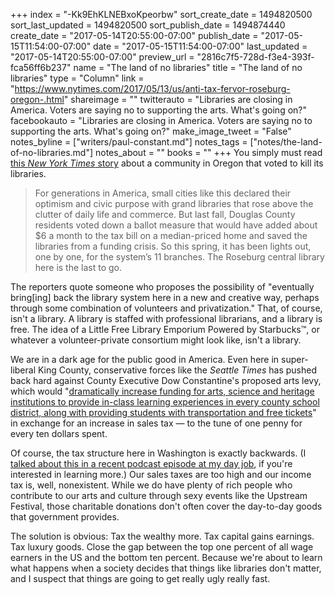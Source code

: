 +++
index = "-Kk9EhKLNEBxoKpeorbw"
sort_create_date = 1494820500
sort_last_updated = 1494820500
sort_publish_date = 1494874440
create_date = "2017-05-14T20:55:00-07:00"
publish_date = "2017-05-15T11:54:00-07:00"
date = "2017-05-15T11:54:00-07:00"
last_updated = "2017-05-14T20:55:00-07:00"
preview_url = "2816c7f5-728d-f3e4-393f-fca56ff6b237"
name = "The land of no libraries"
title = "The land of no libraries"
type = "Column"
link = "https://www.nytimes.com/2017/05/13/us/anti-tax-fervor-roseburg-oregon-.html"
shareimage = ""
twitterauto = "Libraries are closing in America. Voters are saying no to supporting the arts. What's going on?"
facebookauto = "Libraries are closing in America. Voters are saying no to supporting the arts. What's going on?"
make_image_tweet = "False"
notes_byline = ["writers/paul-constant.md"]
notes_tags = ["notes/the-land-of-no-libraries.md"]
notes_about = ""
books = ""
+++
You simply must read [this *New York Times* story](https://www.nytimes.com/2017/05/13/us/anti-tax-fervor-roseburg-oregon-.html) about a community in Oregon that voted to kill its libraries.

<blockquote>For generations in America, small cities like this declared their optimism and civic purpose with grand libraries that rose above the clutter of daily life and commerce. But last fall, Douglas County residents voted down a ballot measure that would have added about $6 a month to the tax bill on a median-priced home and saved the libraries from a funding crisis. So this spring, it has been lights out, one by one, for the system’s 11 branches. The Roseburg central library here is the last to go.</blockquote>

The reporters quote someone who proposes the possibility of "eventually bring[ing] back the library system here in a new and creative way, perhaps through some combination of volunteers and privatization." That, of course, isn't a library. A library is staffed with professional librarians, and a library is free. The idea of a Little Free Library Emporium Powered by Starbucks™, or whatever a volunteer-private consortium might look like, isn't a library.

We are in a dark age for the public good in America. Even here in super-liberal King County, conservative forces like the *Seattle Times* has pushed back hard against County Executive Dow Constantine's proposed arts levy, which would "[dramatically increase funding for arts, science and heritage institutions to provide in-class learning experiences in every county school district, along with providing students with transportation and free tickets](http://www.kingcounty.gov/elected/executive/constantine/news/release/2017/March/09-access-for-all-ordinance.aspx)" in exchange for an increase in sales tax — to the tune of one penny for every ten dollars spent. 

Of course, the tax structure here in Washington is exactly backwards. (I [talked about this in a recent podcast episode at my day job](https://soundcloud.com/theotherwashington/2-2-washingtons-dirty-little), if you're interested in learning more.) Our sales taxes are too high and our income tax is, well, nonexistent. While we do have plenty of rich people who contribute to our arts and culture through sexy events like the Upstream Festival, those charitable donations don't often cover the day-to-day goods that government provides. 

The solution is obvious: Tax the wealthy more. Tax capital gains earnings. Tax luxury goods. Close the gap between the top one percent of all wage earners in the US and the bottom ten percent. Because we're about to learn what happens when a society decides that things like libraries don't matter, and I suspect that things are going to get really ugly really fast.